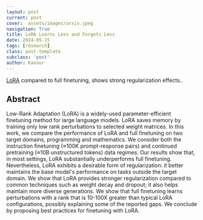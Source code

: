 ```yaml
---
layout: post
current: post
cover:  assets/images/arxiv.jpeg
navigation: True
title: LoRA Learns Less and Forgets Less
date: 2024-05-15
tags: [research]
class: post-template
subclass: 'post'
author: Kavour
---
```


<p> <a href="https://arxiv.org/abs/2405.09673">LoRA</a> compared to full finetuning, shows strong regularization effects.. </p>

<h2> Abstract </h2>

<p>Low-Rank Adaptation (LoRA) is a widely-used parameter-efficient finetuning method for large language models. LoRA saves memory by training only low rank perturbations to selected weight matrices. In this work, we compare the performance of LoRA and full finetuning on two target domains, programming and mathematics. We consider both the instruction finetuning (≈100K prompt-response pairs) and continued pretraining (≈10B unstructured tokens) data regimes. Our results show that, in most settings, LoRA substantially underperforms full finetuning. Nevertheless, LoRA exhibits a desirable form of regularization: it better maintains the base model's performance on tasks outside the target domain. We show that LoRA provides stronger regularization compared to common techniques such as weight decay and dropout; it also helps maintain more diverse generations. We show that full finetuning learns perturbations with a rank that is 10-100X greater than typical LoRA configurations, possibly explaining some of the reported gaps. We conclude by proposing best practices for finetuning with LoRA.</p>